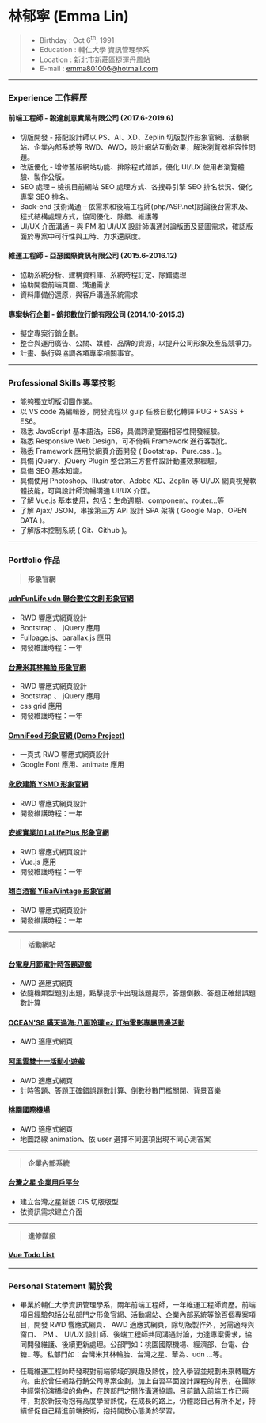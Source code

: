 # 林郁寧 (Emma Lin)

> - Birthday : Oct 6<sup>th</sup>, 1991
> - Education : 輔仁大學 資訊管理學系
> - Location : 新北市新莊區捷運丹鳳站
> - E-mail : emma801006@hotmail.com

---

### Experience 工作經歷

#### 前端工程師 - 毅達創意實業有限公司 (2017.6-2019.6)

- 切版開發 - 搭配設計師以 PS、AI、XD、Zeplin 切版製作形象官網、活動網站、企業內部系統等 RWD、AWD，設計網站互動效果，解決瀏覽器相容性問題。
- 改版優化 - 增修舊版網站功能、排除程式錯誤，優化 UI/UX 使用者瀏覽體驗、製作公版。
- SEO 處理 – 檢視目前網站 SEO 處理方式、各搜尋引擎 SEO 排名狀況、優化專案 SEO 排名。
- Back-end 技術溝通 – 依需求和後端工程師(php/ASP.net)討論後台需求及、程式結構處理方式，協同優化、除錯、維護等
- UI/UX 介面溝通 – 與 PM 和 UI/UX 設計師溝通討論版面及藍圖需求，確認版面於專案中可行性與工時、力求還原度。

#### 維運工程師 - 亞瑟國際資訊有限公司 (2015.6-2016.12)

- 協助系統分析、建構資料庫、系統時程訂定、除錯處理
- 協助開發前端頁面、溝通需求
- 資料庫備份還原，與客戶溝通系統需求

#### 專案執行企劃 - 銷邦數位行銷有限公司 (2014.10-2015.3)

- 擬定專案行銷企劃。
- 整合與運用廣告、公關、媒體、品牌的資源，以提升公司形象及產品競爭力。
- 計畫、執行與協調各項專案相關事宜。

---

### Professional Skills 專業技能

- 能夠獨立切版切圖作業。
- 以 VS code 為編輯器，開發流程以 gulp 任務自動化轉譯 PUG + SASS + ES6。
- 熟悉 JavaScript 基本語法，ES6，具備跨瀏覽器相容性開發經驗。
- 熟悉 Responsive Web Design，可不倚賴 Framework 進行客製化。
- 熟悉 Framework 應用於網頁介面開發 ( Bootstrap、Pure.css.. )。
- 具備 jQuery、jQuery Plugin 整合第三方套件設計動畫效果經驗。
- 具備 SEO 基本知識。
- 具備使用 Photoshop、Illustrator、Adobe XD、Zeplin 等 UI/UX 網頁視覺軟體技能，可與設計師流暢溝通 UI/UX 介面。
- 了解 Vue.js 基本使用，包括：生命週期、component、router…等
- 了解 Ajax/ JSON，串接第三方 API 設計 SPA 架構 ( Google Map、OPEN DATA )。
- 了解版本控制系統 ( Git、Github )。

---

### Portfolio 作品

> **形象官網**

#### [udnFunLife udn 聯合數位文創 形象官網](http://bit.ly/udnFunLifeDemo)

- RWD 響應式網頁設計
- Bootstrap 、 jQuery 應用
- Fullpage.js、parallax.js 應用
- 開發維護時程：一年

#### [台灣米其林輪胎 形象官網](http://bit.ly/TaiwanMichelin)

- RWD 響應式網頁設計
- Bootstrap 、 jQuery 應用
- css grid 應用
- 開發維護時程：一年

#### [OmniFood 形象官網 (Demo Project)](http://bit.ly/OmniFoodDemo)

- 一頁式 RWD 響應式網頁設計
- Google Font 應用、animate 應用

#### [永欣建築 YSMD 形象官網](http://bit.ly/YSMDSHOWA)

- RWD 響應式網頁設計
- 開發維護時程：一年

#### [安妮實業加 LaLifePlus 形象官網](http://bit.ly/lalifeplus)

- RWD 響應式網頁設計
- Vue.js 應用
- 開發維護時程：一年

#### [翊百酒窖 YiBaiVintage 形象官網](http://bit.ly/YiBaiVintage)

- RWD 響應式網頁設計
- 開發維護時程：一年

---

> **活動網站**

#### [台電夏月節電計時答題遊戲](http://bit.ly/SpGame)

- AWD 適應式網頁
- 依隨機類型題別出題，點擊提示卡出現該題提示，答題倒數、答題正確錯誤題數計算

#### [OCEAN'S8 瞞天過海:八面玲瓏 ez 訂抽電影專屬周邊活動](http://bit.ly/o8Demo)

- AWD 適應式網頁

#### [阿里雲雙十一活動小遊戲](http://bit.ly/AlibabaCloudDemo)

- AWD 適應式網頁
- 計時答題、答題正確錯誤題數計算、倒數秒數門檻關閉、背景音樂

#### [桃園國際機場](http://bit.ly/TaoyuanAirport)

- AWD 適應式網頁
- 地圖路線 animation、依 user 選擇不同選項出現不同心測答案

---

> **企業內部系統**

#### [台灣之星 企業用戶平台](http://bit.ly/TstarEnterprise)

- 建立台灣之星新版 CIS 切版版型
- 依資訊需求建立介面

---

> **進修階段**

#### [Vue Todo List](http://bit.ly/VueTodo)

---

### Personal Statement 關於我

- 畢業於輔仁大學資訊管理學系，兩年前端工程師，一年維運工程師資歷。前端項目經驗包括公私部門之形象官網、活動網站、企業內部系統等餘百個專案項目，開發 RWD 響應式網頁、 AWD 適應式網頁，除切版製作外，另需適時與窗口、 PM 、 UI/UX 設計師、後端工程師共同溝通討論，力達專案需求，協同開發維護、後續更新處理。公部門如：桃園國際機場、經濟部、台電、台糖…等。私部門如：台灣米其林輪胎、台灣之星、華為、udn …等。

- 任職維運工程師時發現對前端領域的興趣及熱忱，投入學習並規劃未來轉職方向。由於曾任網路行銷公司專案企劃，加上自習平面設計課程的背景，在團隊中經常扮演橋樑的角色，在跨部門之間作溝通協調，目前踏入前端工作已兩年，對於新技術抱有高度學習熱忱，在成長的路上，仍體認自己有所不足，持續督促自己精進前端技術，抱持開放心態勇於學習。
